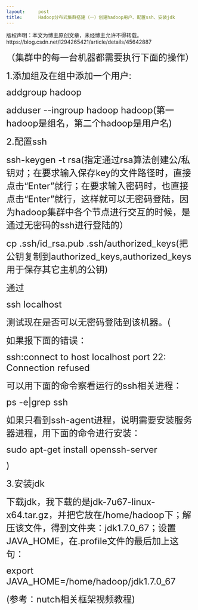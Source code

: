 ```yaml
---
layout:     post
title:      Hadoop分布式集群搭建（一）创建hadoop用户、配置ssh、安装jdk
---
```

<div id="article_content" class="article_content clearfix csdn-tracking-statistics" data-pid="blog" data-mod="popu_307" data-dsm="post">
								<div class="article-copyright">
					版权声明：本文为博主原创文章，未经博主允许不得转载。					https://blog.csdn.net/l294265421/article/details/45642887				</div>
								            <link rel="stylesheet" href="https://csdnimg.cn/release/phoenix/template/css/ck_htmledit_views-f76675cdea.css">
						<div class="htmledit_views" id="content_views">
                
<p><span style="font-size:24px;">（集群中的每一台机器都需要执行下面的操作）<br></span></p>
<p><span style="font-size:24px;">1.添加组及在组中添加一个用户:</span></p>
<p><span style="font-size:24px;">addgroup hadoop</span></p>
<p><span style="font-size:24px;">adduser --ingroup hadoop hadoop(第一hadoop是组名，第二个hadoop是用户名)</span></p>
<p><span style="font-size:24px;">2.配置ssh</span></p>
<p><span style="font-size:24px;">ssh-keygen -t rsa(指定通过rsa算法创建公/私钥对；在要求输入保存key的文件路径时<span style="font-size:24px;">，直接点击“Enter”就行；</span>在要求输入密码时，也直接点击“Enter”就行，这样就可以无密码登陆，因为hadoop集群中各个节点进行交互的时候，是通过无密码的ssh进行登陆的）</span></p>
<p><span style="font-size:24px;"><span style="font-size:24px;">cp .ssh/id_rsa.pub <span style="font-size:24px;">
.ssh/</span>authorized_keys(把公钥复制到<span style="font-size:24px;">authorized_keys</span>,<span style="font-size:24px;"><span style="font-size:24px;"><span style="font-size:24px;">authorized_keys</span></span>用于保存其它主机的公钥</span>)</span><br></span></p>
<p><span style="font-size:24px;">通过</span></p>
<p><span style="font-size:24px;">ssh localhost</span></p>
<p><span style="font-size:24px;">测试现在是否可以无密码登陆到该机器。(</span></p>
<p><span style="font-size:24px;">如果报下面的错误：</span></p>
<p><span style="font-size:24px;">ssh:connect to host localhost port 22: Connection refused</span></p>
<p><span style="font-size:24px;">可以用下面的命令察看运行的ssh相关进程：</span></p>
<p><span style="font-size:24px;">ps -e|grep ssh</span></p>
<p><span style="font-size:24px;">如果只看到ssh-agent进程，说明需要安装服务器进程，用下面的命令进行安装：</span></p>
<p><span style="font-size:24px;">sudo apt-get install openssh-server<br></span></p>
<p><span style="font-size:24px;">)</span></p>
<p><span style="font-size:24px;">3.安装jdk</span></p>
<p><span style="font-size:24px;">下载jdk，我下载的是jdk-7u67-linux-x64.tar.gz，并把它放在/home/hadoop下；解压该文件，得到文件夹：jdk1.7.0_67；设置JAVA_HOME，在.profile文件的最后加上这句：</span></p>
<p><span style="font-size:24px;">export JAVA_HOME=/home/hadoop/<span style="font-size:24px;">jdk1.7.0_67</span></span></p>
<p><span style="font-size:24px;"><span style="font-size:24px;">(参考：nutch相关框架视频教程)</span><br></span></p>
            </div>
                </div>